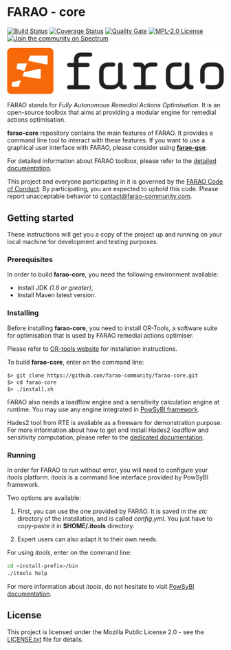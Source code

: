 # FARAO - core

[![Build Status](https://travis-ci.com/farao-community/farao-core.svg?branch=master)](https://travis-ci.com/farao-community/farao-core)
[![Coverage Status](https://sonarcloud.io/api/project_badges/measure?project=com.farao-community.farao%3Afarao-core&metric=coverage)](https://sonarcloud.io/component_measures?id=com.farao-community.farao%3Afarao-core&metric=coverage)
[![Quality Gate](https://sonarcloud.io/api/project_badges/measure?project=com.farao-community.farao%3Afarao-core&metric=alert_status)](https://sonarcloud.io/dashboard?id=com.farao-community.farao%3Afarao-core)
[![MPL-2.0 License](https://img.shields.io/badge/license-MPL_2.0-blue.svg)](https://www.mozilla.org/en-US/MPL/2.0/)
[![Join the community on Spectrum](https://withspectrum.github.io/badge/badge.svg)](https://spectrum.chat/farao-community)

![FARAO horizontal logo](https://raw.githubusercontent.com/farao-community/.github/master/logo-farao-horizontal.svg?sanitize=true)  

FARAO stands for *Fully Autonomous Remedial Actions Optimisation*. It is an open-source toolbox that aims at providing a modular engine for remedial actions optimisation.

**farao-core** repository contains the main features of FARAO. It provides a command line tool to interact with these features.
If you want to use a graphical user interface with FARAO, please consider using [**farao-gse**](https://github.com/farao-community/farao-gse).

For detailed information about FARAO toolbox, please refer to the [detailed documentation](https://farao-community.github.io/docs/).

This project and everyone participating in it is governed by the [FARAO Code of Conduct](https://github.com/farao-community/.github/blob/master/CODE_OF_CONDUCT.md). By participating, you are expected to uphold this code.
Please report unacceptable behavior to [contact@farao-community.com](mailto:contact@farao-community.com).

## Getting started

These instructions will get you a copy of the project up and running on your local machine
for development and testing purposes.

### Prerequisites

In order to build **farao-core**, you need the following environment available:
  - Install JDK *(1.8 or greater)*,
  - Install Maven latest version.

### Installing

Before installing **farao-core**, you need to install OR-Tools, a software suite for optimisation that is used by FARAO remedial actions optimiser.

Please refer to [OR-tools website](https://developers.google.com/optimization/install/download) for installation instructions.

To build **farao-core**, enter on the command line:

```
$> git clone https://github.com/farao-community/farao-core.git
$> cd farao-core
$> ./install.sh
```

FARAO also needs a loadflow engine and a sensitivity calculation engine at runtime.
You may use any engine integrated in [PowSyBl framework](https://www.powsybl.org/).

Hades2 tool from RTE is available as a freeware for demonstration purpose.
For more information about how to get and install Hades2 loadflow and sensitivity computation, please refer to the
[dedicated documentation](https://rte-france.github.io/hades2/index.html).

### Running

In order for FARAO to run without error, you will need to configure your *itools* platform. *itools* is a command line interface
provided by PowSyBl framework. 

Two options are available:
1.  First, you can use the one provided by FARAO. It is saved in the *etc* directory of the installation, and is called *config.yml*.
You just have to copy-paste it in **$HOME/.itools** directory. 

2.  Expert users can also adapt it to their own needs.

For using *itools*, enter on the command line:
 
```bash
cd <install-prefix>/bin
./itools help
```

For more information about *itools*, do not hesitate to visit [PowSyBl documentation](https://www.powsybl.org/docs/).

## License

This project is licensed under the Mozilla Public License 2.0 - see the [LICENSE.txt](https://github.com/farao-community/farao-core/blob/master/LICENSE.txt) file for details.
 
